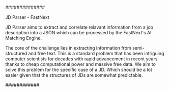 

##############

JD Parser - FastNext

JD Parser aims to extract and correlate relavant information from 
a job description into a JSON which can be processed by the FastNext's
AI Matching Engine.

The core of the challenge lies in extracting information from semi-
structured and free text. This is a standard problem that has been
intriguing computer scientists for decades with rapid advancement in
recent years thanks to cheap computational power and massive free data.
We aim to solve this problem for the specific case of a JD. Which should
be a lot easier given that the structures of JDs are somewhat predictable.

############

